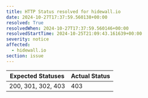 ```yaml
---
title: HTTP Status resolved for hidewall.io
date: 2024-10-27T17:37:59.560138+00:00
resolved: True
resolvedWhen: 2024-10-27T17:37:59.560146+00:00
resolvedStartTime: 2024-10-25T21:09:43.161639+00:00
severity: notice
affected:
  - hidewall.io
section: issue
---
```


| Expected Statuses | Actual Status  |
|-------------------|----------------|
| 200, 301, 302, 403 | 403 |
